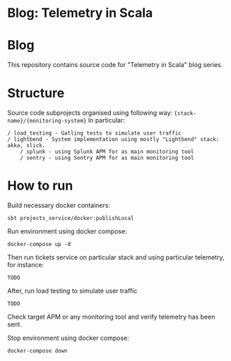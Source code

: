 # Blog: Telemetry in Scala

# Blog
This repository contains source code for "Telemetry in Scala" blog series. 

# Structure
Source code subprojects organised using following way: `{stack-name}/{monitoring-system}`
In particular:
```
/ load_testing - Gatling tests to simulate user traffic
/ lightbend - System implementation using mostly "Lightbend" stack: akka, slick.
    / splunk - using Splunk APM for as main monitoring tool
    / sentry - using Sentry APM for as main monitoring tool
```

# How to run
Build necessary docker containers:
```
sbt projects_service/docker:publishLocal
```

Run environment using docker compose:
```
docker-compose up -d
```

Then run tickets service on particular stack and using particular telemetry, for instance:
```
TODO
```

After, run load testing to simulate user traffic 
```
TODO
```

Check target APM or any monitoring tool and verify telemetry has been sent. 

Stop environment using docker compose:
```
docker-compose down
```